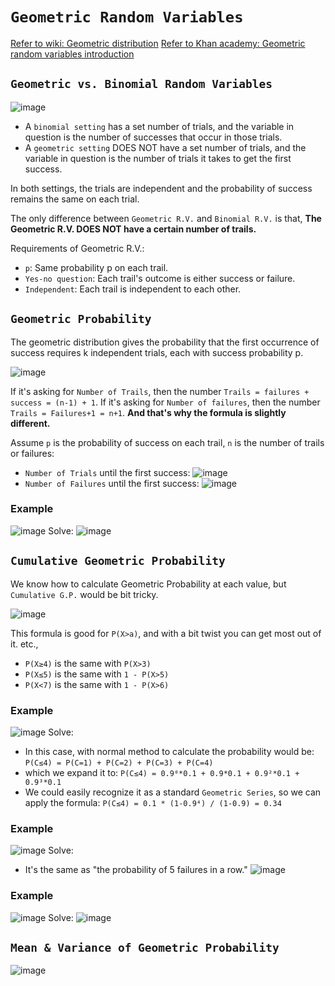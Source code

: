# `Geometric Random Variables`


[Refer to wiki: Geometric distribution](https://www.wikiwand.com/en/Geometric_distribution)
[Refer to Khan academy: Geometric random variables introduction](https://www.khanacademy.org/math/ap-statistics/random-variables-ap/modal/v/geometric-random-variables-introduction)

## `Geometric vs. Binomial Random Variables`
![image](https://user-images.githubusercontent.com/14041622/44519111-9f574200-a6fe-11e8-8853-bb97da651ec3.png)

- A `binomial setting` has a set number of trials, and the variable in question is the number of successes that occur in those trials.
- A `geometric setting` DOES NOT have a set number of trials, and the variable in question is the number of trials it takes to get the first success.

In both settings, the trials are independent and the probability of success remains the same on each trial.

The only difference between `Geometric R.V.` and `Binomial R.V.` is that, 
**The Geometric R.V. DOES NOT have a certain number of trails.**

Requirements of Geometric R.V.:
- `p`: Same probability p on each trail.
- `Yes-no question`: Each trail's outcome is either success or failure.
- `Independent`: Each trail is independent to each other.


## `Geometric Probability`
The geometric distribution gives the probability that the first occurrence of success requires k independent trials, each with success probability p.


![image](https://user-images.githubusercontent.com/14041622/44646195-cff3f000-aa0c-11e8-879f-d154367fb2b9.png)


If it's asking for `Number of Trails`, then the number `Trails = failures + success = (n-1) + 1`.
If it's asking for `Number of failures`, then the number `Trails = Failures+1 = n+1`.
**And that's why the formula is slightly different.**

Assume `p` is the probability of success on each trail, `n` is the number of trails or failures:
- `Number of Trials` until the first success:
![image](https://user-images.githubusercontent.com/14041622/44616098-372e6a80-a87c-11e8-8ce6-a6c2f6a42c46.png)
- `Number of Failures` until the first success:
![image](https://user-images.githubusercontent.com/14041622/44616095-309ff300-a87c-11e8-85d5-ee4a2c7a6cc7.png)


### Example
![image](https://user-images.githubusercontent.com/14041622/44615924-08ae9080-a878-11e8-8c36-9bbe1d53e88e.png)
Solve:
![image](https://user-images.githubusercontent.com/14041622/44616241-c2a8fb00-a87e-11e8-80f5-f9311adb2f5b.png)




## `Cumulative Geometric Probability`

We know how to calculate Geometric Probability at each value, but `Cumulative G.P.` would be bit tricky.

![image](https://user-images.githubusercontent.com/14041622/44647029-7ccf6c80-aa0f-11e8-8b52-46a3a8ed1f26.png)


This formula is good for `P(X>a)`, and with a bit twist you can get most out of it.
etc., 
- `P(X≥4)` is the same with `P(X>3)`
- `P(X≤5)` is the same with `1 - P(X>5)`
- `P(X<7)` is the same with `1 - P(X>6)`


### Example
![image](https://user-images.githubusercontent.com/14041622/44616397-84f9a180-a881-11e8-921d-c23810a9415c.png)
Solve:
- In this case, with normal method to calculate the probability would be:
`P(C≤4) = P(C=1) + P(C=2) + P(C=3) + P(C=4)`
- which we expand it to:
`P(C≤4) = 0.9⁰*0.1 + 0.9*0.1 + 0.9²*0.1 + 0.9³*0.1`
- We could easily recognize it as a standard `Geometric Series`, so we can apply the formula:
`P(C≤4) = 0.1 * (1-0.9⁴) / (1-0.9) = 0.34`


### Example
![image](https://user-images.githubusercontent.com/14041622/44616505-bc694d80-a883-11e8-855a-33f0c0bd8517.png)
Solve:
- It's the same as "the probability of 5 failures in a row."
![image](https://user-images.githubusercontent.com/14041622/44616525-10743200-a884-11e8-83f4-6bbaa83e99a7.png)


### Example
![image](https://user-images.githubusercontent.com/14041622/44644301-30336380-aa06-11e8-9f26-73f20abfb177.png)
Solve:
![image](https://user-images.githubusercontent.com/14041622/44644334-4e00c880-aa06-11e8-9794-f2b698bb62f2.png)



## `Mean & Variance of Geometric Probability`

![image](https://user-images.githubusercontent.com/14041622/44578538-78fcd980-a7c6-11e8-9843-6d1a493afe92.png)
